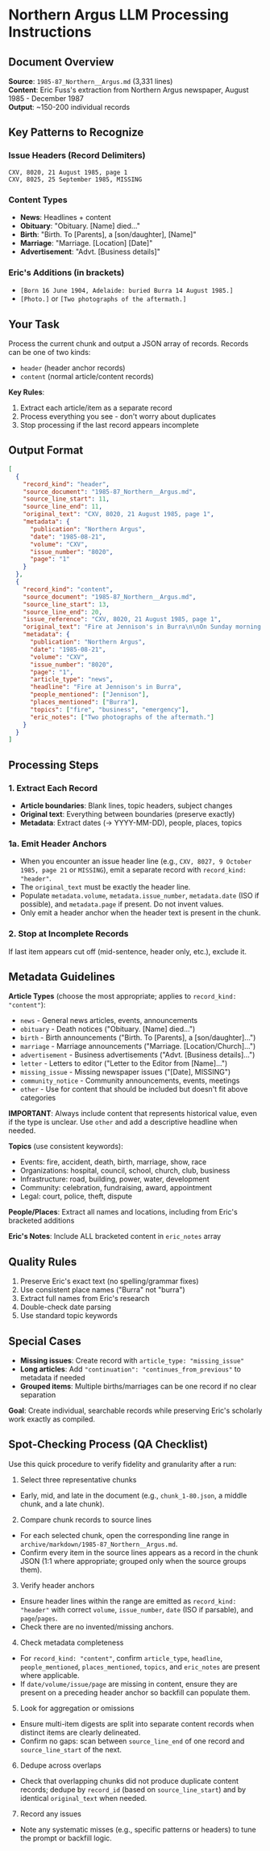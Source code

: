 # Northern Argus LLM Processing Instructions

## Document Overview
**Source**: `1985-87_Northern__Argus.md` (3,331 lines)  
**Content**: Eric Fuss's extraction from Northern Argus newspaper, August 1985 - December 1987  
**Output**: ~150-200 individual records

## Key Patterns to Recognize

### Issue Headers (Record Delimiters)
```
CXV, 8020, 21 August 1985, page 1
CXV, 8025, 25 September 1985, MISSING
```

### Content Types
- **News**: Headlines + content
- **Obituary**: "Obituary. [Name] died..."
- **Birth**: "Birth. To [Parents], a [son/daughter], [Name]"
- **Marriage**: "Marriage. [Location] [Date]"
- **Advertisement**: "Advt. [Business details]"

### Eric's Additions (in brackets)
- `[Born 16 June 1904, Adelaide: buried Burra 14 August 1985.]`
- `[Photo.]` or `[Two photographs of the aftermath.]`

## Your Task
Process the current chunk and output a JSON array of records. Records can be one of two kinds:
- `header` (header anchor records)
- `content` (normal article/content records)

**Key Rules**:
1. Extract each article/item as a separate record  
2. Process everything you see - don't worry about duplicates
3. Stop processing if the last record appears incomplete

## Output Format

```json
[
  {
    "record_kind": "header",
    "source_document": "1985-87_Northern__Argus.md",
    "source_line_start": 11,
    "source_line_end": 11,
    "original_text": "CXV, 8020, 21 August 1985, page 1",
    "metadata": {
      "publication": "Northern Argus",
      "date": "1985-08-21",
      "volume": "CXV",
      "issue_number": "8020",
      "page": "1"
    }
  },
  {
    "record_kind": "content",
    "source_document": "1985-87_Northern__Argus.md",
    "source_line_start": 13,
    "source_line_end": 20,
    "issue_reference": "CXV, 8020, 21 August 1985, page 1",
    "original_text": "Fire at Jennison's in Burra\n\nOn Sunday morning fire...",
    "metadata": {
      "publication": "Northern Argus",
      "date": "1985-08-21",
      "volume": "CXV",
      "issue_number": "8020", 
      "page": "1",
      "article_type": "news",
      "headline": "Fire at Jennison's in Burra",
      "people_mentioned": ["Jennison"],
      "places_mentioned": ["Burra"],
      "topics": ["fire", "business", "emergency"],
      "eric_notes": ["Two photographs of the aftermath."]
    }
  }
]
```

## Processing Steps

### 1. Extract Each Record
- **Article boundaries**: Blank lines, topic headers, subject changes
- **Original text**: Everything between boundaries (preserve exactly)
- **Metadata**: Extract dates (→ YYYY-MM-DD), people, places, topics

### 1a. Emit Header Anchors
- When you encounter an issue header line (e.g., `CXV, 8027, 9 October 1985, page 21` or `MISSING`), emit a separate record with `record_kind: "header"`.
- The `original_text` must be exactly the header line.
- Populate `metadata.volume`, `metadata.issue_number`, `metadata.date` (ISO if possible), and `metadata.page` if present. Do not invent values.
- Only emit a header anchor when the header text is present in the chunk.

### 2. Stop at Incomplete Records
If last item appears cut off (mid-sentence, header only, etc.), exclude it.

## Metadata Guidelines

**Article Types** (choose the most appropriate; applies to `record_kind: "content"`):
- `news` - General news articles, events, announcements
- `obituary` - Death notices ("Obituary. [Name] died...")
- `birth` - Birth announcements ("Birth. To [Parents], a [son/daughter]...")
- `marriage` - Marriage announcements ("Marriage. [Location/Church]...")
- `advertisement` - Business advertisements ("Advt. [Business details]...")
- `letter` - Letters to editor ("Letter to the Editor from [Name]...")
- `missing_issue` - Missing newspaper issues ("[Date], MISSING")
- `community_notice` - Community announcements, events, meetings
- `other` - Use for content that should be included but doesn't fit above categories

**IMPORTANT**: Always include content that represents historical value, even if the type is unclear. Use `other` and add a descriptive headline when needed.

**Topics** (use consistent keywords):
- Events: fire, accident, death, birth, marriage, show, race
- Organizations: hospital, council, school, church, club, business  
- Infrastructure: road, building, power, water, development
- Community: celebration, fundraising, award, appointment
- Legal: court, police, theft, dispute

**People/Places**: Extract all names and locations, including from Eric's bracketed additions

**Eric's Notes**: Include ALL bracketed content in `eric_notes` array

## Quality Rules
1. Preserve Eric's exact text (no spelling/grammar fixes)
2. Use consistent place names ("Burra" not "burra")
3. Extract full names from Eric's research
4. Double-check date parsing
5. Use standard topic keywords

## Special Cases
- **Missing issues**: Create record with `article_type: "missing_issue"`
- **Long articles**: Add `"continuation": "continues_from_previous"` to metadata if needed
- **Grouped items**: Multiple births/marriages can be one record if no clear separation

**Goal**: Create individual, searchable records while preserving Eric's scholarly work exactly as compiled.

## Spot-Checking Process (QA Checklist)

Use this quick procedure to verify fidelity and granularity after a run:

1) Select three representative chunks
- Early, mid, and late in the document (e.g., `chunk_1-80.json`, a middle chunk, and a late chunk).

2) Compare chunk records to source lines
- For each selected chunk, open the corresponding line range in `archive/markdown/1985-87_Northern__Argus.md`.
- Confirm every item in the source lines appears as a record in the chunk JSON (1:1 where appropriate; grouped only when the source groups them).

3) Verify header anchors
- Ensure header lines within the range are emitted as `record_kind: "header"` with correct `volume`, `issue_number`, `date` (ISO if parsable), and `page`/`pages`.
- Check there are no invented/missing anchors.

4) Check metadata completeness
- For `record_kind: "content"`, confirm `article_type`, `headline`, `people_mentioned`, `places_mentioned`, `topics`, and `eric_notes` are present where applicable.
- If `date/volume/issue/page` are missing in content, ensure they are present on a preceding header anchor so backfill can populate them.

5) Look for aggregation or omissions
- Ensure multi-item digests are split into separate content records when distinct items are clearly delineated.
- Confirm no gaps: scan between `source_line_end` of one record and `source_line_start` of the next.

6) Dedupe across overlaps
- Check that overlapping chunks did not produce duplicate content records; dedupe by `record_id` (based on `source_line_start`) and by identical `original_text` when needed.

7) Record any issues
- Note any systematic misses (e.g., specific patterns or headers) to tune the prompt or backfill logic.
